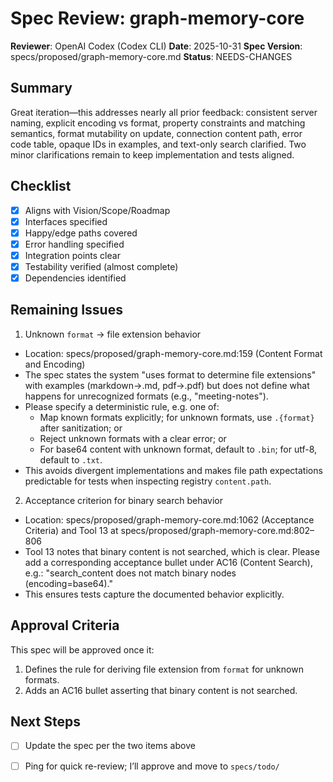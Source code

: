 # Spec Review: graph-memory-core

**Reviewer**: OpenAI Codex (Codex CLI)
**Date**: 2025-10-31
**Spec Version**: specs/proposed/graph-memory-core.md
**Status**: NEEDS-CHANGES

## Summary
Great iteration—this addresses nearly all prior feedback: consistent server naming, explicit encoding vs format, property constraints and matching semantics, format mutability on update, connection content path, error code table, opaque IDs in examples, and text-only search clarified. Two minor clarifications remain to keep implementation and tests aligned.

## Checklist
- [x] Aligns with Vision/Scope/Roadmap
- [x] Interfaces specified
- [x] Happy/edge paths covered
- [x] Error handling specified
- [x] Integration points clear
- [x] Testability verified (almost complete)
- [x] Dependencies identified

## Remaining Issues

1) Unknown `format` → file extension behavior
- Location: specs/proposed/graph-memory-core.md:159 (Content Format and Encoding)
- The spec states the system "uses format to determine file extensions" with examples (markdown→.md, pdf→.pdf) but does not define what happens for unrecognized formats (e.g., "meeting-notes").
- Please specify a deterministic rule, e.g. one of:
  - Map known formats explicitly; for unknown formats, use `.{format}` after sanitization; or
  - Reject unknown formats with a clear error; or
  - For base64 content with unknown format, default to `.bin`; for utf-8, default to `.txt`.
- This avoids divergent implementations and makes file path expectations predictable for tests when inspecting registry `content.path`.

2) Acceptance criterion for binary search behavior
- Location: specs/proposed/graph-memory-core.md:1062 (Acceptance Criteria) and Tool 13 at specs/proposed/graph-memory-core.md:802–806
- Tool 13 notes that binary content is not searched, which is clear. Please add a corresponding acceptance bullet under AC16 (Content Search), e.g.: "search_content does not match binary nodes (encoding=base64)."
- This ensures tests capture the documented behavior explicitly.

## Approval Criteria
This spec will be approved once it:
1. Defines the rule for deriving file extension from `format` for unknown formats.
2. Adds an AC16 bullet asserting that binary content is not searched.

## Next Steps
- [ ] Update the spec per the two items above
- [ ] Ping for quick re-review; I’ll approve and move to `specs/todo/`

